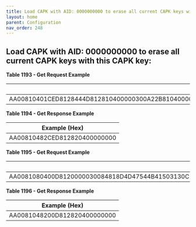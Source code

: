 ```yaml
---
title: Load CAPK with AID: 0000000000 to erase all current CAPK keys with this CAPK key:
layout: home
parent: Configuration
nav_order: 248
---
```


## Load CAPK with AID: 0000000000 to erase all current CAPK keys with this CAPK key:

**Table 1193 - Get Request Example**

| Example (Hex) |
|----|
| AA00810401CED8128444D812810400000300A22B81040000008D8201048320B9C1F228E41A1F0B6173E00423C5B58A952DE1111E0CC5E33C3044A5D3FD2FCAA30A81083030303030333030870101 |

**Table 1194 - Get Response Example**

| Example (Hex)                |
|------------------------------|
| AA00810482CED812820400000000 |

**Table 1195 - Get Request Example**

| Example (Hex) |
|----|
| AA0081080400D8120000030084818D4D47544B41503130C10400000300CE7D000000000000016000000000000000000000000000000000000000000000000000000000000000000000000000000000000000000000000000000000000000000000000000000000000000000000000000000000000000000000000000000000000000000000000000583F99A8DF1A414B11A1607402AE67722C4F59B9 |

**Table 1196 - Get Response Example**

| Example (Hex)                |
|------------------------------|
| AA0081048200D812820400000000 |

###